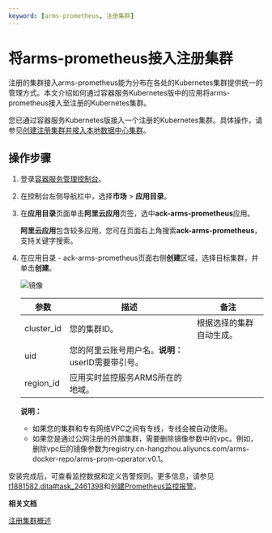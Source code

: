 ```yaml
---
keyword: [arms-prometheus, 注册集群]
---
```


# 将arms-prometheus接入注册集群

注册的集群接入arms-prometheus能为分布在各处的Kubernetes集群提供统一的管理方式。本文介绍如何通过容器服务Kubernetes版中的应用将arms-prometheus接入至注册的Kubernetes集群。

您已通过容器服务Kubernetes版接入一个注册的Kubernetes集群。具体操作，请参见[创建注册集群并接入本地数据中心集群](/cn.zh-CN/Kubernetes集群用户指南/多云混合云/注册集群管理/创建注册集群并接入本地数据中心集群.md)。

## 操作步骤

1.  登录[容器服务管理控制台](https://cs.console.aliyun.com)。

2.  在控制台左侧导航栏中，选择**市场** \> **应用目录**。

3.  在**应用目录**页面单击**阿里云应用**页签，选中**ack-arms-prometheus**应用。

    **阿里云应用**包含较多应用，您可在页面右上角搜索**ack-arms-prometheus**，支持关键字搜索。

4.  在应用目录 - ack-arms-prometheus页面右侧**创建**区域，选择目标集群，并单击**创建**。

    ![镜像](https://static-aliyun-doc.oss-accelerate.aliyuncs.com/assets/img/zh-CN/0306659951/p132528.png)

    |参数|描述|备注|
    |--|--|--|
    |cluster\_id|您的集群ID。|根据选择的集群自动生成。|
    |uid|您的阿里云账号用户名。**说明：** userID需要带引号。 |
    |region\_id|应用实时监控服务ARMS所在的地域。|

    **说明：**

    -   如果您的集群和专有网络VPC之间有专线，专线会被自动使用。
    -   如果您是通过公网注册的外部集群，需要删除镜像参数中的vpc。例如，删除vpc后的镜像参数为registry.cn-hangzhou.aliyuncs.com/arms-docker-repo/arms-prom-operator:v0.1。

安装完成后，可查看监控数据和定义告警规则。更多信息，请参见[t1881582.dita\#task\_2461398](/cn.zh-CN/Kubernetes集群用户指南/可观测性/监控管理/阿里云Prometheus监控.md)和[创建Prometheus监控报警](/cn.zh-CN/大盘和报警（旧版）/创建报警.md)。

**相关文档**  


[注册集群概述](/cn.zh-CN/Kubernetes集群用户指南/多云混合云/注册集群管理/注册集群概述.md)

